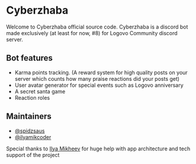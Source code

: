 # Cyberzhaba
Welcome to Cyberzhaba official source code. Cyberzhaba is a discord bot made exclusively (at least for now, #8) for Logovo Community discord server.
## Bot features
- Karma points tracking. (A reward system for high quality posts on your server which counts how many praise reactions did your posts get)
- User avatar generator for special events such as Logovo anniversary
- A secret santa game
- Reaction roles
## Maintainers
- [@spidzsaus](https://github.com/spidzsaus)
- [@ilyamikcoder](https://github.com/ilyamikcoder)

Special thanks to [Ilya Mikheev](https://github.com/ilyamikcoder) for huge help with app architecture and tech support of the project

